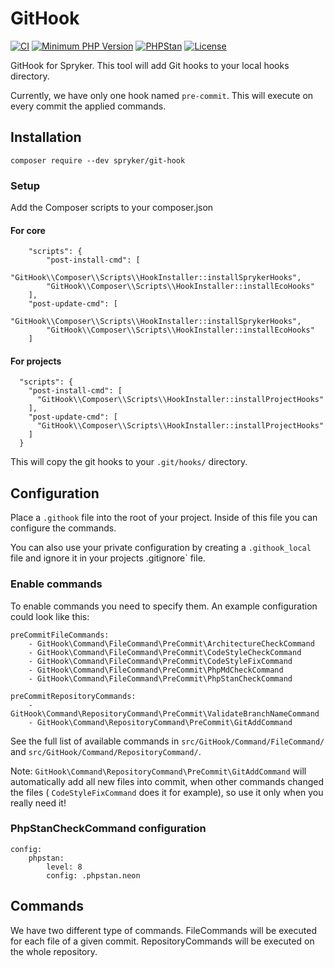 # GitHook
[![CI](https://github.com/spryker/git-hook/actions/workflows/ci.yml/badge.svg)](https://github.com/spryker/git-hook/actions/workflows/ci.yml)
[![Minimum PHP Version](https://img.shields.io/badge/php-%3E%3D%208.3-8892BF.svg)](https://php.net/)
[![PHPStan](https://img.shields.io/badge/PHPStan-level%208-brightgreen.svg?style=flat)](https://phpstan.org/)
[![License](https://img.shields.io/github/license/spryker/git-hook.svg)](https://packagist.org/packages/spryker/git-hook)

GitHook for Spryker. This tool will add Git hooks to your local hooks directory.

Currently, we have only one hook named `pre-commit`.
This will execute on every commit the applied commands.

## Installation
```
composer require --dev spryker/git-hook
```
### Setup
Add the Composer scripts to your composer.json

#### For core

```
    "scripts": {
        "post-install-cmd": [
        "GitHook\\Composer\\Scripts\\HookInstaller::installSprykerHooks",
        "GitHook\\Composer\\Scripts\\HookInstaller::installEcoHooks"
    ],
    "post-update-cmd": [
        "GitHook\\Composer\\Scripts\\HookInstaller::installSprykerHooks",
        "GitHook\\Composer\\Scripts\\HookInstaller::installEcoHooks"
    ]
```
#### For projects

```
  "scripts": {
    "post-install-cmd": [
      "GitHook\\Composer\\Scripts\\HookInstaller::installProjectHooks"
    ],
    "post-update-cmd": [
      "GitHook\\Composer\\Scripts\\HookInstaller::installProjectHooks"
    ]
  }
```

This will copy the git hooks to your `.git/hooks/` directory.

## Configuration

Place a `.githook` file into the root of your project. Inside of this file you can configure the commands.

You can also use your private configuration by creating a `.githook_local` file and ignore it in your projects .gitignore` file.

### Enable commands

To enable commands you need to specify them. An example configuration could look like this:

```
preCommitFileCommands:
    - GitHook\Command\FileCommand\PreCommit\ArchitectureCheckCommand
    - GitHook\Command\FileCommand\PreCommit\CodeStyleCheckCommand
    - GitHook\Command\FileCommand\PreCommit\CodeStyleFixCommand
    - GitHook\Command\FileCommand\PreCommit\PhpMdCheckCommand
    - GitHook\Command\FileCommand\PreCommit\PhpStanCheckCommand

preCommitRepositoryCommands:
    - GitHook\Command\RepositoryCommand\PreCommit\ValidateBranchNameCommand
    - GitHook\Command\RepositoryCommand\PreCommit\GitAddCommand
```

See the full list of available commands in `src/GitHook/Command/FileCommand/` and `src/GitHook/Command/RepositoryCommand/`.

Note: `GitHook\Command\RepositoryCommand\PreCommit\GitAddCommand` will automatically add all new files into commit, when other commands changed the files ( `CodeStyleFixCommand` does it for example), so use it only when you really need it!

### PhpStanCheckCommand configuration

```
config:
    phpstan:
        level: 8
        config: .phpstan.neon
```

## Commands

We have two different type of commands. FileCommands will be executed for each file of a given commit. RepositoryCommands will be executed on the whole repository.
